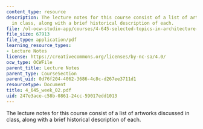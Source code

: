 ```yaml
---
content_type: resource
description: The lecture notes for this course consist of a list of artworks discussed
  in class, along with a brief historical description of each.
file: /ol-ocw-studio-app/courses/4-645-selected-topics-in-architecture-architecture-from-1750-to-the-present-fall-2004/247e3acec58b086124cc59017edd1013_4_645_week_02.pdf
file_size: 67913
file_type: application/pdf
learning_resource_types:
- Lecture Notes
license: https://creativecommons.org/licenses/by-nc-sa/4.0/
ocw_type: OCWFile
parent_title: Lecture Notes
parent_type: CourseSection
parent_uid: 0d76f204-4062-3686-4c8c-d267ee3711d1
resourcetype: Document
title: 4_645_week_02.pdf
uid: 247e3ace-c58b-0861-24cc-59017edd1013
---
```

The lecture notes for this course consist of a list of artworks discussed in class, along with a brief historical description of each.